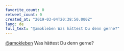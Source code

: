 ```yaml
---
favorite_count: 0
retweet_count: 0
created_at: "2019-03-04T20:38:50.000Z"
lang: de
full_text: "@amokleben Was hättest Du denn gerne?"
---
```


[@amokleben](https://twitter.com/amokleben) Was hättest Du denn gerne?
